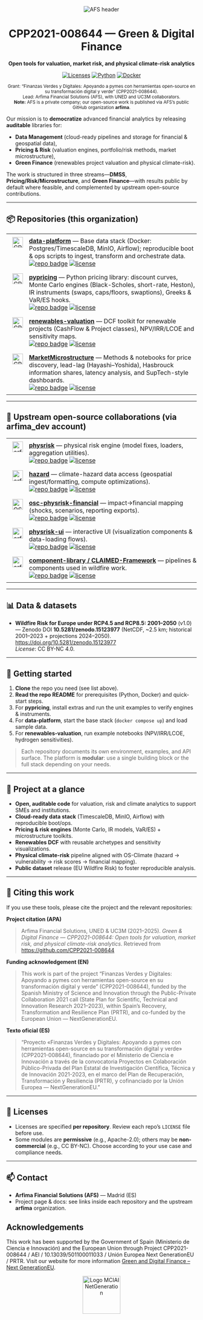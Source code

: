 <div align="center">
<p align="center">
  <img src="https://afs-services.com/wp-content/uploads/2015/01/500-AFS1.jpg" alt="AFS header" style="max-width:100%; height:auto;">
</p>

# CPP2021-008644 — Green & Digital Finance
**Open tools for valuation, market risk, and physical climate-risk analytics**

<p>
  <a href="#"><img alt="Licenses" src="https://img.shields.io/badge/license-mixed-blue"></a>
  <a href="#"><img alt="Python" src="https://img.shields.io/badge/python-3.10%2B-blue"></a>
  <a href="#"><img alt="Docker" src="https://img.shields.io/badge/docker-compose-blue"></a>
</p>



<sub>
Grant: “Finanzas Verdes y Digitales: Apoyando a pymes con herramientas open-source en su transformación digital y verde” (CPP2021-008644).<br>
Lead: Arfima Financial Solutions (AFS), with UNED and UC3M collaborators.<br>
<strong>Note:</strong> AFS is a private company; our open-source work is published via AFS’s public GitHub organization <strong>arfima</strong>.
</sub>




</div>

Our mission is to **democratize** advanced financial analytics by releasing **auditable** libraries for:
- **Data Management** (cloud-ready pipelines and storage for financial & geospatial data),
- **Pricing & Risk** (valuation engines, portfolio/risk methods, market microstructure),
- **Green Finance** (renewables project valuation and physical climate-risk).

The work is structured in three streams—**DMSS**, **Pricing/Risk/Microstructure**, and **Green Finance**—with results public by default where feasible, and complemented by upstream open-source contributions.

---
## 📦 Repositories (this organization)

<table width="100%" style="width:100%; table-layout:fixed; border-collapse:collapse; border-spacing:0; border:0;">
  <colgroup>
    <col style="width:60px">
    <col>
  </colgroup>

  <tr>
    <td align="center" style="vertical-align:top; border:0; padding:8px 0;">
      <a href="https://github.com/CPP2021-008644/data-platform">
        <img src="https://afs-services.com/wp-content/uploads/2025/07/data_platform.png" width="28" alt="CPP2021-008644" />
      </a>
    </td>
    <td style="vertical-align:top; word-break:break-word; border:0; padding:8px 0;">
      <b><a href="https://github.com/CPP2021-008644/data-platform">data-platform</a></b> — Base data stack (Docker: Postgres/TimescaleDB, MinIO, Airflow); reproducible boot & ops scripts to ingest, transform and orchestrate data.<br>
      <a href="https://github.com/CPP2021-008644/data-platform"><img alt="repo badge" src="https://img.shields.io/badge/repo-CPP2021--008644%2Fdata--platform-181717?logo=github&labelColor=555"></a>
      <a href="https://github.com/CPP2021-008644/data-platform"><img alt="license" src="https://img.shields.io/github/license/CPP2021-008644/data-platform"></a>
    </td>
  </tr>

  <tr>
    <td align="center" style="vertical-align:top; border:0; padding:8px 0;">
      <a href="https://github.com/CPP2021-008644/pypricing">
        <img src="https://afs-services.com/wp-content/uploads/2025/07/pypricing_resized.png" width="28" alt="CPP2021-008644" />
      </a>
    </td>
    <td style="vertical-align:top; word-break:break-word; border:0; padding:8px 0;">
      <b><a href="https://github.com/CPP2021-008644/pypricing">pypricing</a></b> — Python pricing library: discount curves, Monte Carlo engines (Black-Scholes, short-rate, Heston), IR instruments (swaps, caps/floors, swaptions), Greeks & VaR/ES hooks.<br>
      <a href="https://github.com/CPP2021-008644/pypricing"><img alt="repo badge" src="https://img.shields.io/badge/repo-CPP2021--008644%2Fpypricing-181717?logo=github&labelColor=555"></a>
      <a href="https://github.com/CPP2021-008644/pypricing"><img alt="license" src="https://img.shields.io/github/license/CPP2021-008644/pypricing"></a>
    </td>
  </tr>

  <tr>
    <td align="center" style="vertical-align:top; border:0; padding:8px 0;">
      <a href="https://github.com/CPP2021-008644/renewables-valuation">
        <img src="https://afs-services.com/wp-content/uploads/2025/07/renewable_valuation_resized.png" width="28" alt="CPP2021-008644" />
      </a>
    </td>
    <td style="vertical-align:top; word-break:break-word; border:0; padding:8px 0;">
      <b><a href="https://github.com/CPP2021-008644/renewables-valuation">renewables-valuation</a></b> — DCF toolkit for renewable projects (CashFlow & Project classes), NPV/IRR/LCOE and sensitivity maps.<br>
      <a href="https://github.com/CPP2021-008644/renewables-valuation"><img alt="repo badge" src="https://img.shields.io/badge/repo-CPP2021--008644%2Frenewables--valuation-181717?logo=github&labelColor=555"></a>
      <a href="https://github.com/CPP2021-008644/renewables-valuation"><img alt="license" src="https://img.shields.io/github/license/CPP2021-008644/renewables-valuation"></a>
    </td>
  </tr>

  <tr>
    <td align="center" style="vertical-align:top; border:0; padding:8px 0;">
      <a href="https://github.com/CPP2021-008644/MarketMicrostructure">
        <img src="https://afs-services.com/wp-content/uploads/2025/07/market_microstructure_resized.png" width="28" alt="CPP2021-008644" />
      </a>
    </td>
    <td style="vertical-align:top; word-break:break-word; border:0; padding:8px 0;">
      <b><a href="https://github.com/CPP2021-008644/MarketMicrostructure">MarketMicrostructure</a></b> — Methods & notebooks for price discovery, lead-lag (Hayashi–Yoshida), Hasbrouck information shares, latency analysis, and SupTech-style dashboards.<br>
      <a href="https://github.com/CPP2021-008644/MarketMicrostructure"><img alt="repo badge" src="https://img.shields.io/badge/repo-CPP2021--008644%2FMarketMicrostructure-181717?logo=github&labelColor=555"></a>
      <a href="https://github.com/CPP2021-008644/MarketMicrostructure"><img alt="license" src="https://img.shields.io/github/license/CPP2021-008644/MarketMicrostructure"></a>
    </td>
  </tr>
</table>

---

## 🌿 Upstream open-source collaborations (via **arfima_dev** account)

<table width="100%" style="width:100%; table-layout:fixed; border-collapse:collapse; border-spacing:0; border:0;">
  <colgroup>
    <col style="width:60px">
    <col>
  </colgroup>

  <tr>
    <td align="center" style="vertical-align:top; border:0; padding:8px 0;">
      <a href="https://github.com/arfima/physrisk"><img src="https://github.com/arfima.png" width="28" alt="arfima"></a>
    </td>
    <td style="vertical-align:top; word-break:break-word; border:0; padding:8px 0;">
      <b><a href="https://github.com/arfima/physrisk">physrisk</a></b> — physical risk engine (model fixes, loaders, aggregation utilities).<br>
      <a href="https://github.com/arfima/physrisk"><img alt="repo badge" src="https://img.shields.io/badge/repo-arfima%2Fphysrisk-181717?logo=github&labelColor=555"></a>
      <a href="https://github.com/arfima/physrisk"><img alt="license" src="https://img.shields.io/github/license/arfima/physrisk"></a>
    </td>
  </tr>

  <tr>
    <td align="center" style="vertical-align:top; border:0; padding:8px 0;">
      <a href="https://github.com/arfima/hazard"><img src="https://github.com/arfima.png" width="28" alt="arfima"></a>
    </td>
    <td style="vertical-align:top; word-break:break-word; border:0; padding:8px 0;">
      <b><a href="https://github.com/arfima/hazard">hazard</a></b> — climate-hazard data access (geospatial ingest/formatting, compute optimizations).<br>
      <a href="https://github.com/arfima/hazard"><img alt="repo badge" src="https://img.shields.io/badge/repo-arfima%2Fhazard-181717?logo=github&labelColor=555"></a>
      <a href="https://github.com/arfima/hazard"><img alt="license" src="https://img.shields.io/github/license/arfima/hazard"></a>
    </td>
  </tr>

  <tr>
    <td align="center" style="vertical-align:top; border:0; padding:8px 0;">
      <a href="https://github.com/os-climate/osc-physrisk-financial"><img src="https://github.com/os-climate.png" width="28" alt="OS-Climate"></a>
    </td>
    <td style="vertical-align:top; word-break:break-word; border:0; padding:8px 0;">
      <b><a href="https://github.com/os-climate/osc-physrisk-financial">osc-physrisk-financial</a></b> — impact→financial mapping (shocks, scenarios, reporting exports).<br>
      <a href="https://github.com/os-climate/osc-physrisk-financial"><img alt="repo badge" src="https://img.shields.io/badge/repo-os--climate%2Fosc--physrisk--financial-181717?logo=github&labelColor=555"></a>
      <a href="https://github.com/os-climate/osc-physrisk-financial"><img alt="license" src="https://img.shields.io/github/license/os-climate/osc-physrisk-financial"></a>
    </td>
  </tr>

  <tr>
    <td align="center" style="vertical-align:top; border:0; padding:8px 0;">
      <a href="https://github.com/arfima/physrisk-ui"><img src="https://github.com/arfima.png" width="28" alt="arfima"></a>
    </td>
    <td style="vertical-align:top; word-break:break-word; border:0; padding:8px 0;">
      <b><a href="https://github.com/arfima/physrisk-ui">physrisk-ui</a></b> — interactive UI (visualization components & data-loading flows).<br>
      <a href="https://github.com/arfima/physrisk-ui"><img alt="repo badge" src="https://img.shields.io/badge/repo-arfima%2Fphysrisk--ui-181717?logo=github&labelColor=555"></a>
      <a href="https://github.com/arfima/physrisk-ui"><img alt="license" src="https://img.shields.io/github/license/arfima/physrisk-ui"></a>
    </td>
  </tr>

  <tr>
    <td align="center" style="vertical-align:top; border:0; padding:8px 0;">
      <a href="https://github.com/arfima/component-library"><img src="https://github.com/arfima.png" width="28" alt="arfima"></a>
    </td>
    <td style="vertical-align:top; word-break:break-word; border:0; padding:8px 0;">
      <b><a href="https://github.com/arfima/component-library">component-library / CLAIMED-Framework</a></b> — pipelines & components used in wildfire work.<br>
      <a href="https://github.com/arfima/component-library"><img alt="repo badge" src="https://img.shields.io/badge/repo-arfima%2Fcomponent--library-181717?logo=github&labelColor=555"></a>
      <a href="https://github.com/arfima/component-library"><img alt="license" src="https://img.shields.io/github/license/arfima/component-library"></a>
    </td>
  </tr>
</table>


---

## 📊 Data & datasets
- **Wildfire Risk for Europe under RCP4.5 and RCP8.5: 2001–2050** (v1.0) — Zenodo DOI **10.5281/zenodo.15123977** (NetCDF, ~2.5 km; historical 2001–2023 + projections 2024–2050).  
  https://doi.org/10.5281/zenodo.15123977  
  *License*: CC BY-NC 4.0.  

---

## 🔧 Getting started
1. **Clone** the repo you need (see list above).
2. **Read the repo README** for prerequisites (Python, Docker) and quick-start steps.
3. For **pypricing**, install extras and run the unit examples to verify engines & instruments.
4. For **data-platform**, start the base stack (`docker compose up`) and load sample data.
5. For **renewables-valuation**, run example notebooks (NPV/IRR/LCOE, hydrogen sensitivities).

> Each repository documents its own environment, examples, and API surface. The platform is **modular**: use a single building block or the full stack depending on your needs. 

---

## 🧭 Project at a glance
- **Open, auditable code** for valuation, risk and climate analytics to support SMEs and institutions.  
- **Cloud-ready data stack** (TimescaleDB, MinIO, Airflow) with reproducible boot/ops.  
- **Pricing & risk engines** (Monte Carlo, IR models, VaR/ES) + microstructure toolkits.  
- **Renewables DCF** with reusable archetypes and sensitivity visualizations.  
- **Physical climate-risk** pipeline aligned with OS-Climate (hazard → vulnerability → risk scores → financial mapping).  
- **Public dataset** release (EU Wildfire Risk) to foster reproducible analysis. 

---

## 📝 Citing this work
If you use these tools, please cite the project and the relevant repositories:

**Project citation (APA)**
> Arfima Financial Solutions, UNED & UC3M (2021–2025). *Green & Digital Finance — CPP2021-008644: Open tools for valuation, market risk, and physical climate-risk analytics*. Retrieved from https://github.com/CPP2021-008644

**Funding acknowledgement (EN)**
> This work is part of the project “Finanzas Verdes y Digitales: Apoyando a pymes con herramientas open-source en su transformación digital y verde” (CPP2021-008644), funded by the Spanish Ministry of Science and Innovation through the Public-Private Collaboration 2021 call (State Plan for Scientific, Technical and Innovation Research 2021–2023), within Spain’s Recovery, Transformation and Resilience Plan (PRTR), and co-funded by the European Union — NextGenerationEU.

**Texto oficial (ES)**
> “Proyecto «Finanzas Verdes y Digitales: Apoyando a pymes con herramientas open-source en su transformación digital y verde» (CPP2021-008644), financiado por el Ministerio de Ciencia e Innovación a través de la convocatoria Proyectos en Colaboración Público-Privada del Plan Estatal de Investigación Científica, Técnica y de Innovación 2021-2023, en el marco del Plan de Recuperación, Transformación y Resiliencia (PRTR), y cofinanciado por la Unión Europea — NextGenerationEU.”


---


## 📜 Licenses
- Licenses are specified **per repository**. Review each repo’s `LICENSE` file before use.  
- Some modules are **permissive** (e.g., Apache-2.0); others may be **non-commercial** (e.g., CC BY-NC). Choose according to your use case and compliance needs. 

---

## 📫 Contact
- **Arfima Financial Solutions (AFS)** — Madrid (ES)  
- Project page & docs: see links inside each repository and the upstream **arfima** organization.

## Acknowledgements

This work has been supported by the Government of Spain (Ministerio de Ciencia e Innovación) and the European Union through Project CPP2021-008644 / AEI / 10.13039/501100011033 / Unión Europea Next GenerationEU / PRTR. Visit our website for more information [Green and Digital Finance – Next GenerationEU](https://afs-services.com/proyectos-nextgen-eu/).

<p align="center">
  <img
    src="https://afs-services.com/wp-content/uploads/2025/06/logomciaienetgeneration-1232x264.png"
    alt="Logo MCIAI NetGeneration"
    height="100"
  >
</p>
